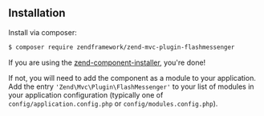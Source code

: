 ## Installation

Install via composer:

```bash
$ composer require zendframework/zend-mvc-plugin-flashmessenger
```

If you are using the [zend-component-installer](https://docs.zendframework.com/zend-component-installer/),
you're done!

If not, you will need to add the component as a module to your
application. Add the entry `'Zend\Mvc\Plugin\FlashMessenger'` to
your list of modules in your application configuration (typically
one of `config/application.config.php` or `config/modules.config.php`).
